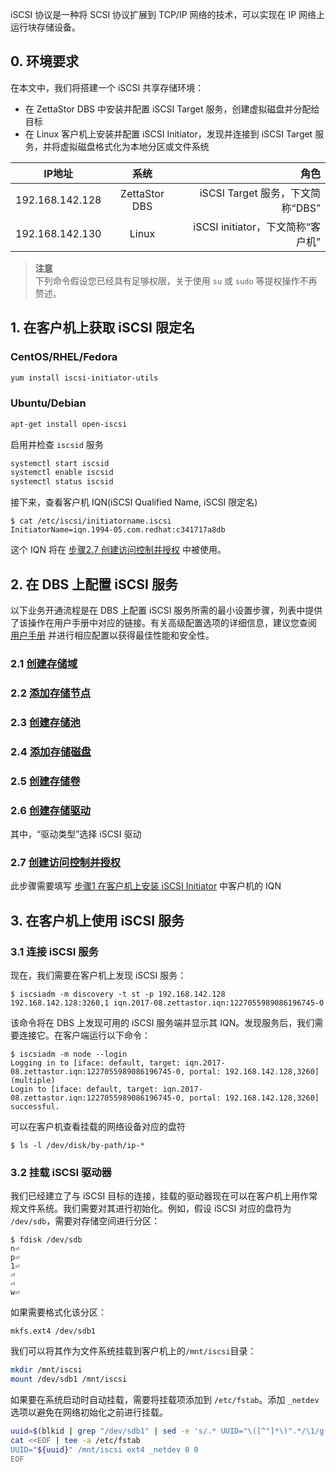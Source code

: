 iSCSI 协议是一种将 SCSI 协议扩展到 TCP/IP 网络的技术，可以实现在 IP 网络上运行块存储设备。

## 0. 环境要求

在本文中，我们将搭建一个 iSCSI 共享存储环境：
- 在 ZettaStor DBS 中安装并配置 iSCSI Target 服务，创建虚拟磁盘并分配给目标
- 在 Linux 客户机上安装并配置 iSCSI Initiator，发现并连接到 iSCSI Target 服务，并将虚拟磁盘格式化为本地分区或文件系统

| IP地址        | 系统           | 角色  |
| ------------- |:-------------:| -----:|
| 192.168.142.128 | ZettaStor DBS | iSCSI Target 服务，下文简称“DBS” |
| 192.168.142.130 | Linux | iSCSI initiator，下文简称“客户机” |

>**注意**  
下列命令假设您已经具有足够权限，关于使用 `su` 或 `sudo` 等提权操作不再赘述。

## 1. 在客户机上获取 iSCSI 限定名
### CentOS/RHEL/Fedora
```bash
yum install iscsi-initiator-utils
```

### Ubuntu/Debian
```bash
apt-get install open-iscsi
```

启用并检查 `iscsid` 服务
```bash
systemctl start iscsid
systemctl enable iscsid
systemctl status iscsid
```

接下来，查看客户机 IQN(iSCSI Qualified Name, iSCSI 限定名)
```
$ cat /etc/iscsi/initiatorname.iscsi
InitiatorName=iqn.1994-05.com.redhat:c341717a8db
```

这个 IQN 将在 [步骤2.7 创建访问控制并授权](#27-创建访问控制并授权) 中被使用。

## 2. 在 DBS 上配置 iSCSI 服务
以下业务开通流程是在 DBS 上配置 iSCSI 服务所需的最小设置步骤，列表中提供了该操作在用户手册中对应的链接。有关高级配置选项的详细信息，建议您查阅 [用户手册](/manual) 并进行相应配置以获得最佳性能和安全性。

### 2.1 [创建存储域](/manual#创建域)
### 2.2 [添加存储节点](/manual#添加和移除存储节点)
### 2.3 [创建存储池](/manual#创建存储池)
### 2.4 [添加存储磁盘](/manual#存储池磁盘扩容和减容)
### 2.5 [创建存储卷](/manual#创建卷)
### 2.6 [创建存储驱动](/manual#挂载驱动)
其中，“驱动类型”选择 iSCSI 驱动
### 2.7 [创建访问控制并授权](/manual#访问控制管理)
此步骤需要填写 [步骤1 在客户机上安装 iSCSI Initiator](#1-在客户机上获取-iscsi-限定名) 中客户机的 IQN

## 3. 在客户机上使用 iSCSI 服务
### 3.1 连接 iSCSI 服务
现在，我们需要在客户机上发现 iSCSI 服务：
```
$ iscsiadm -m discovery -t st -p 192.168.142.128
192.168.142.128:3260,1 iqn.2017-08.zettastor.iqn:1227055989086196745-0
```
该命令将在 DBS 上发现可用的 iSCSI 服务端并显示其 IQN。发现服务后，我们需要连接它。在客户端运行以下命令：
```
$ iscsiadm -m node --login
Logging in to [iface: default, target: iqn.2017-08.zettastor.iqn:1227055989086196745-0, portal: 192.168.142.128,3260] (multiple)
Login to [iface: default, target: iqn.2017-08.zettastor.iqn:1227055989086196745-0, portal: 192.168.142.128,3260] successful.
```

可以在客户机查看挂载的网络设备对应的盘符
```
$ ls -l /dev/disk/by-path/ip-*
```

### 3.2 挂载 iSCSI 驱动器
我们已经建立了与 iSCSI 目标的连接，挂载的驱动器现在可以在客户机上用作常规文件系统。我们需要对其进行初始化。例如，假设 iSCSI 对应的盘符为 `/dev/sdb`，需要对存储空间进行分区：
```
$ fdisk /dev/sdb
n⏎
p⏎
1⏎
⏎
⏎
w⏎
```

如果需要格式化该分区：
```
mkfs.ext4 /dev/sdb1
```

我们可以将其作为文件系统挂载到客户机上的`/mnt/iscsi`目录：
```bash
mkdir /mnt/iscsi
mount /dev/sdb1 /mnt/iscsi
```

如果要在系统启动时自动挂载，需要将挂载项添加到 `/etc/fstab`。添加 `_netdev` 选项以避免在网络初始化之前进行挂载。
```bash
uuid=$(blkid | grep "/dev/sdb1" | sed -e 's/.* UUID="\([^"]*\)".*/\1/g')
cat <<EOF | tee -a /etc/fstab
UUID="${uuid}" /mnt/iscsi ext4 _netdev 0 0
EOF
```